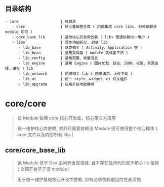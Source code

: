 
## 目录结构

```
- core                   | 根目录
   - core                | 核心基础整合库 ( 内部集成 core libs, 对外依赖该 module 即可 )
   - core_base_lib       | 基础核心开发库依赖 ( libs 便捷依赖统一维护 )
   - libs                | 具体功能拆分, 封装 lib
      - lib_base         | 基类相关 ( Activity、Application 等 )
      - lib_bean         | 通用实体类 ( module 实体类下沉 )
      - lib_config       | 通用配置、常量信息
      - lib_engine       | 通用 Engine ( 图片加载、日志、JSON、权限、资源选择、缓存 ) lib
      - lib_network      | 网络相关 lib ( 网络请求、上传下载 )
      - lib_ui           | 统一 style、widget、ui 相关组件
      - lib_upgrade      | 应用升级功能模块
```

# core/core

> 该 Module 依赖 core 核心开发库、核心第三方库等
>
> 统一维护核心库依赖, 对外只需要依赖该 Module 便可使用整个核心模块 ( core 文件以及内部所有 libs )

## core/core_base_lib

> 该 Module 基于 Dev 系列开发库搭建, 且不存在任何代码属于核心 lib 依赖 ( 全部开发基于该 module )
>
> 用于统一维护基础核心开发库依赖, 如有必须依赖底层库在此添加